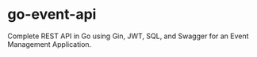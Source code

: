 # go-event-api
Complete REST API in Go using Gin, JWT, SQL, and Swagger for an Event Management Application.
